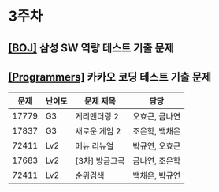 # 3주차


## [[BOJ]](https://www.acmicpc.net/workbook/view/1152) 삼성 SW 역량 테스트 기출 문제

## [[Programmers]](https://school.programmers.co.kr/learn/challenges?order=acceptance_desc&page=1&partIds=37527%2C25448%2C20069%2C17214%2C12286%2C9317&languages=python3%2Cjavascript&levels=2) 카카오 코딩  테스트 기출 문제

|문제 |난이도|문제 제목      |담당          |
|-----|---|-------------|--------------|
|17779|G3|게리맨더링 2    |오효근, 금나연|
|17837|G3|새로운 게임 2   |조은학, 백채은|
|72411|Lv2|메뉴 리뉴얼     |박규연, 오효근|
|17683|Lv2|[3차] 방금그곡  |금나연, 조은학|
|72411|Lv2|순위검색        |백채은, 박규연|
